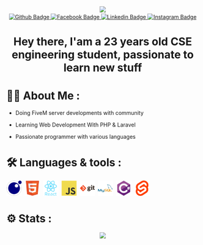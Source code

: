 
<div id="header" align="center">
  <img src="https://cdn.discordapp.com/attachments/955528335805542452/1040317414249877556/banner.png" width="1000"/>
</div>


<div id="badges" align="center">
  <a href="https://github.com/ARSSANTO">
    <img src="https://img.shields.io/badge/Github-black?style=for-the-badge&logo=github&logoColor=white" alt="Github Badge"/>
  </a>
  <a href="https://www.facebook.com/ars.playz69/">
    <img src="https://img.shields.io/badge/Facebook-blue?style=for-the-badge&logo=facebook&logoColor=white" alt="Facebook Badge"/>
  </a>
  <a href="https://www.linkedin.com/in/atikur-rahaman-santo-626480185/">
    <img src="https://img.shields.io/badge/Linkedin-blue?style=for-the-badge&logo=linkedin&logoColor=white" alt="Linkedin Badge"/>
  </a>
  <a href="https://www.instagram.com/ars_santo/">
    <img src="https://img.shields.io/badge/Instagram-orange?style=for-the-badge&logo=instagram&logoColor=white" alt="Instagram Badge"/>
  </a>
</div>

<h1 align="center">
    Hey there, I'am a 23 years old CSE engineering student, passionate to learn new stuff
</h1>


# :man_technologist: About Me :

- Doing FiveM server developments with community

- Learning Web Development With PHP & Laravel

- Passionate programmer with various languages


# :hammer_and_wrench: Languages & tools :

<div>
  <img src="https://github.com/devicons/devicon/blob/master/icons/lua/lua-original.svg"  title="LUA" alt="LUA" width="40" height="40"/>&nbsp;
  <img src="https://github.com/devicons/devicon/blob/master/icons/html5/html5-original.svg" title="HTML5" alt="HTML" width="40" height="40"/>&nbsp;
  <img src="https://github.com/devicons/devicon/blob/master/icons/react/react-original-wordmark.svg" title="React" alt="React" width="40" height="40"/>&nbsp;
  <img src="https://github.com/devicons/devicon/blob/master/icons/javascript/javascript-original.svg" title="JavaScript" alt="JavaScript" width="40" height="40"/>&nbsp;
  <img src="https://github.com/devicons/devicon/blob/master/icons/git/git-original-wordmark.svg" title="Git" **alt="Git" width="40" height="40"/>&nbsp;
  <img src="https://github.com/devicons/devicon/blob/master/icons/mysql/mysql-original-wordmark.svg" title="MySQL"  alt="MySQL" width="40" height="40"/>&nbsp;
  <img src="https://github.com/devicons/devicon/blob/master/icons/csharp/csharp-original.svg" title="C#"  alt="C#" width="40" height="40"/>&nbsp;
  <img src="https://github.com/devicons/devicon/blob/master/icons/svelte/svelte-original.svg" title="Svelte"  alt="Svelte" width="40" height="40"/>&nbsp;
</div>



# :gear: Stats :

<p align="center">
 <a href=https://github.com/ARSSANTO>
 <img width="500" src=https://github-readme-stats.vercel.app/api?username=ARSSANTO&count_private=true&show_icons=true&title_color=148fe1&text_color=ffffff&icon_color=148fe1&hide_border=true&bg_color=282a36&layout=compact&hide_title=false&hide_rank=false><a>
</p>
